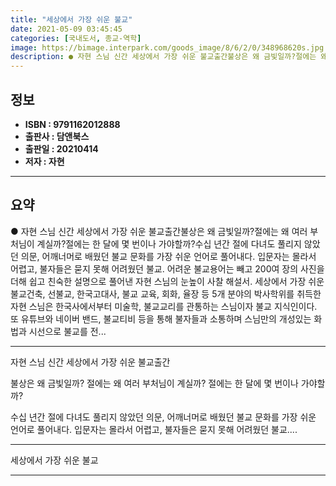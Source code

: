 ```yaml
---
title: "세상에서 가장 쉬운 불교"
date: 2021-05-09 03:45:45
categories: [국내도서, 종교-역학]
image: https://bimage.interpark.com/goods_image/8/6/2/0/348968620s.jpg
description: ● 자현 스님 신간 세상에서 가장 쉬운 불교출간불상은 왜 금빛일까?절에는 왜 여러 부처님이 계실까?절에는 한 달에 몇 번이나 가야할까?수십 년간 절에 다녀도 풀리지 않았던 의문, 어깨너머로 배웠던 불교 문화를 가장 쉬운 언어로 풀어내다. 입문자는 몰라서 어렵고, 불자들은 묻지 못해 어
---
```


## **정보**

- **ISBN : 9791162012888**
- **출판사 : 담앤북스**
- **출판일 : 20210414**
- **저자 : 자현**

------



## **요약**

●  자현 스님 신간 세상에서 가장 쉬운 불교출간불상은 왜 금빛일까?절에는 왜 여러 부처님이 계실까?절에는 한 달에 몇 번이나 가야할까?수십 년간 절에 다녀도 풀리지 않았던 의문, 어깨너머로 배웠던 불교 문화를 가장 쉬운 언어로 풀어내다. 입문자는 몰라서 어렵고, 불자들은 묻지 못해 어려웠던 불교. 어려운 불교용어는 빼고 200여 장의 사진을 더해 쉽고 친숙한 설명으로 풀어낸 자현 스님의 눈높이 사찰 해설서. 세상에서 가장 쉬운 불교건축, 선불교, 한국고대사, 불교 교육, 회화, 율장 등 5개 분야의 박사학위를 취득한 자현 스님은 한국사에서부터 미술학, 불교교리를 관통하는 스님이자 불교 지식인이다. 또 유튜브와 네이버 밴드, 불교티비 등을 통해 불자들과 소통하며 스님만의 개성있는 화법과 시선으로 불교를 전...

------

자현 스님 신간 세상에서 가장 쉬운 불교출간

불상은 왜 금빛일까?
절에는 왜 여러 부처님이 계실까?
절에는 한 달에 몇 번이나 가야할까?

수십 년간 절에 다녀도 풀리지 않았던 의문, 어깨너머로 배웠던 불교 문화를 가장 쉬운 언어로 풀어내다. 입문자는 몰라서 어렵고, 불자들은 묻지 못해 어려웠던 불교.... 

------


세상에서 가장 쉬운 불교 

------


